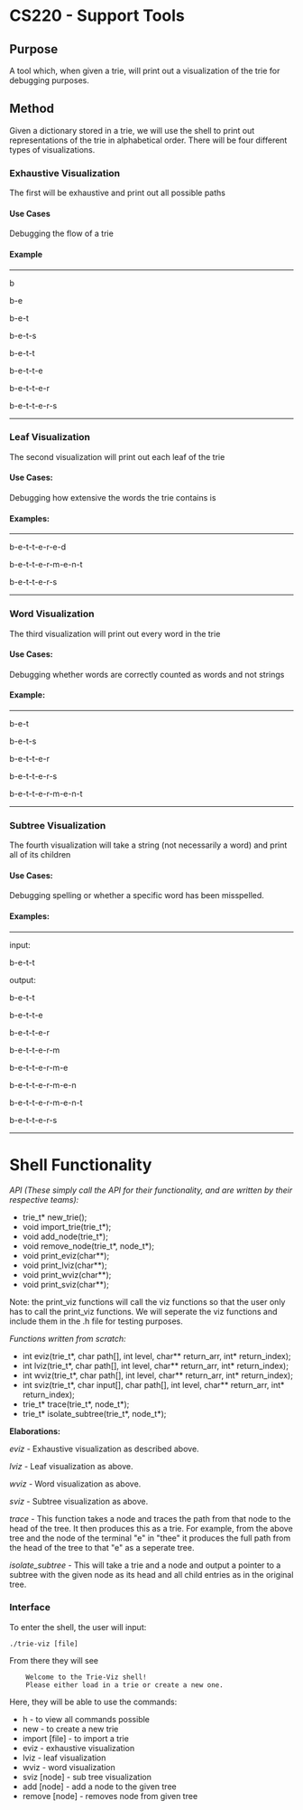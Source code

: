 # CS220 - Support Tools

## Purpose
A tool which, when given a trie, will print out a visualization of the trie for debugging purposes.

## Method
Given a dictionary stored in a trie, we will use the shell to print out representations of the trie in alphabetical order. There will be four different types of visualizations.

### Exhaustive Visualization
The first will be exhaustive and print out all possible paths
#### Use Cases
Debugging the flow of a trie
#### Example
***
b

b-e

b-e-t

b-e-t-s

b-e-t-t

b-e-t-t-e

b-e-t-t-e-r

b-e-t-t-e-r-s
***

### Leaf Visualization
The second visualization will print out each leaf of the trie
#### Use Cases:
Debugging how extensive the words the trie contains is
#### Examples:
***
b-e-t-t-e-r-e-d

b-e-t-t-e-r-m-e-n-t

b-e-t-t-e-r-s
***

### Word Visualization
The third visualization will print out every word in the trie
#### Use Cases:
Debugging whether words are correctly counted as words and not strings
#### Example:
***
b-e-t

b-e-t-s

b-e-t-t-e-r

b-e-t-t-e-r-s

b-e-t-t-e-r-m-e-n-t
***

### Subtree Visualization
The fourth visualization will take a string (not necessarily a word) and print all of its children
#### Use Cases:
Debugging spelling or whether a specific word has been misspelled.
#### Examples:
***
input:

b-e-t-t


output:

b-e-t-t

b-e-t-t-e

b-e-t-t-e-r

b-e-t-t-e-r-m

b-e-t-t-e-r-m-e

b-e-t-t-e-r-m-e-n

b-e-t-t-e-r-m-e-n-t

b-e-t-t-e-r-s
***

# Shell Functionality

_API (These simply call the API for their functionality, and are written by their respective teams):_

+ trie_t* new_trie();
+ void import_trie(trie_t*);
+ void add_node(trie_t*);
+ void remove_node(trie_t*, node_t*);
+ void print_eviz(char**);
+ void print_lviz(char**);
+ void print_wviz(char**);
+ void print_sviz(char**);

Note: the print_viz functions will call the viz functions so that the user only has to call the print_viz functions. We will seperate the viz functions and include them in the .h file for testing purposes.

_Functions written from scratch:_
+ int eviz(trie_t*, char path[], int level, char** return_arr, int* return_index);
+ int lviz(trie_t*, char path[], int level, char** return_arr, int* return_index);
+ int wviz(trie_t*, char path[], int level, char** return_arr, int* return_index);
+ int sviz(trie_t*, char input[], char path[], int level, char** return_arr, int* return_index);
+ trie_t* trace(trie_t*, node_t*);
+ trie_t* isolate_subtree(trie_t*, node_t*);

**Elaborations:**

_eviz_ - Exhaustive visualization as described above.

_lviz_ - Leaf visualization as above.

_wviz_ - Word visualization as above.

_sviz_ - Subtree visualization as above.

_trace_ - This function takes a node and traces the path from that node to the head of the tree. It then produces this as a trie. For example, from the above tree and the node of the terminal "e" in "thee" it produces the full path from the head of the tree to that "e" as a seperate tree.

_isolate_subtree_ - This will take a trie and a node and output a pointer to a subtree with the given node as its head and all child entries as in the original tree.

### Interface

To enter the shell, the user will input:

    ./trie-viz [file]

From there they will see
```
    Welcome to the Trie-Viz shell!
    Please either load in a trie or create a new one.
```

Here, they will be able to use the commands:

+ h - to view all commands possible
+ new - to create a new trie
+ import [file] - to import a trie
+ eviz - exhaustive visualization
+ lviz - leaf visualization
+ wviz - word visualization
+ sviz [node] - sub tree visualization
+ add [node] - add a node to the given tree
+ remove [node] - removes node from given tree
